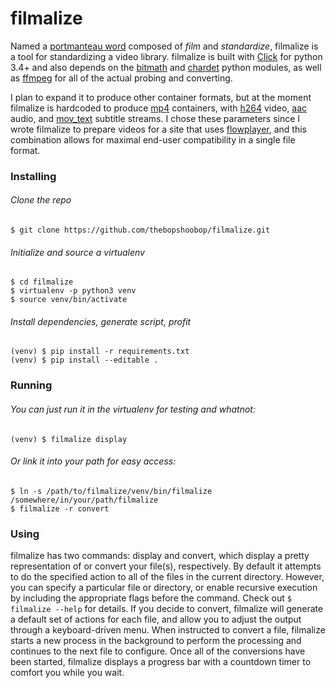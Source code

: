 # filmalize

Named a [portmanteau word](https://en.wikipedia.org/wiki/Portmanteau) composed of *film* and *standardize*, filmalize is a tool for standardizing a video library. filmalize is built with [Click](http://click.pocoo.org/6/) for python 3.4+ and also depends on the [bitmath](http://bitmath.readthedocs.io/en/latest/) and [chardet](http://chardet.readthedocs.io/en/latest/) python modules, as well as [ffmpeg](https://www.ffmpeg.org/) for all of the actual probing and converting.

I plan to expand it to produce other container formats, but at the moment filmalize is hardcoded to produce [mp4](https://en.wikipedia.org/wiki/MPEG-4_Part_14) containers, with [h264](https://en.wikipedia.org/wiki/H.264/MP) video, [aac](https://en.wikipedia.org/wiki/Advanced_Audio_Coding) audio, and [mov_text](https://en.wikibooks.org/wiki/FFMPEG_An_Intermediate_Guide/subtitle_options#Set_Subtitle_Codec) subtitle streams. I chose these parameters since I wrote filmalize to prepare videos for a site that uses [flowplayer](https://flowplayer.org/docs/setup.html#video-formats), and this combination allows for maximal end-user compatibility in a single file format.

### Installing
###### Clone the repo
```
$ git clone https://github.com/thebopshoobop/filmalize.git
```
###### Initialize and source a virtualenv
```
$ cd filmalize
$ virtualenv -p python3 venv
$ source venv/bin/activate
```
###### Install dependencies, generate script, profit
```
(venv) $ pip install -r requirements.txt
(venv) $ pip install --editable .
```

### Running

###### You can just run it in the virtualenv for testing and whatnot:
```
(venv) $ filmalize display
```
###### Or link it into your path for easy access:
```
$ ln -s /path/to/filmalize/venv/bin/filmalize /somewhere/in/your/path/filmalize
$ filmalize -r convert
```

### Using
filmalize has two commands: display and convert, which display a pretty representation of or convert your file(s), respectively. By default it attempts to do the specified action to all of the files in the current directory. However, you can specify a particular file or directory, or enable recursive execution by including the appropriate flags before the command. Check out `$ filmalize --help` for details. If you decide to convert, filmalize will generate a default set of actions for each file, and allow you to adjust the output through a keyboard-driven menu. When instructed to convert a file, filmalize starts a new process in the background to perform the processing and continues to the next file to configure. Once all of the conversions have been started, filmalize displays a progress bar with a countdown timer to comfort you while you wait.
